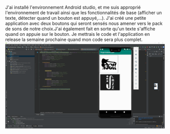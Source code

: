 J'ai installé l'environnement Android studio, et me suis approprié l'environnement de travail ainsi que les fonctionnalités de base (afficher un texte, détecter quand un bouton est appuyé,...).
J'ai créé une petite application avec deux boutons qui seront sensés nous amener vers le pack de sons de notre choix.J'ai également fait en sorte qu'un texte s'affiche quand on appuie sur le bouton.
Je mettrais le code et l'application en release la semaine prochaine quand mon code sera plus complet.
![Capture d'écran 1ère application](https://github.com/Axel06c/Gant-Musical-Arduino/blob/master/lib/Images/Seance%201.png)
